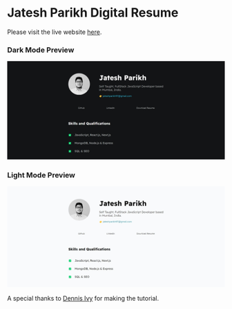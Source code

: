 # Jatesh Parikh Digital Resume

Please visit the live website [here](https://jatesh-parikh.github.io/digital-resume/).

### Dark Mode Preview

![dark mode preview](./dark-mode-hero-section.jpg)

### Light Mode Preview

![light mode preview](./light-mode-hero-section.jpg)

A special thanks to [Dennis Ivy](https://github.com/divanov11) for making the tutorial.
